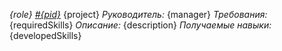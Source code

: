*{role}*
*[\#{pid}](https://cabinet.miem.hse.ru/project/{pid})* {project}
*Руководитель:* {manager}
*Требования:*
{requiredSkills}
*Описание:* {description}
*Получаемые навыки:*
{developedSkills}
